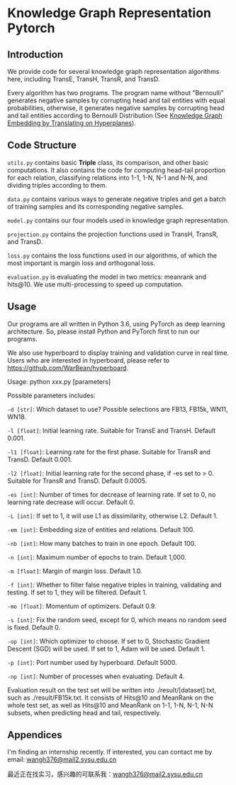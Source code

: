 # Knowledge Graph Representation Pytorch

## Introduction

We provide code for several knowledge graph representation algorithms here, including TransE, TransH, TransR, and TransD.

Every algorithm has two programs. The program name without "Bernoulli" generates negative samples by corrupting head and tail entities with equal probabilities, otherwise, it generates negative samples by corrupting head and tail entities according to Bernoulli Distribution (See [Knowledge Graph Embedding by Translating on Hyperplanes](https://www.aaai.org/ocs/index.php/AAAI/AAAI14/paper/view/8531/8546)).

## Code Structure

`utils.py` contains basic **Triple** class, its comparison, and other basic computations. It also contains the code for computing head-tail proportion for each relation, classifying relations into 1-1, 1-N, N-1 and N-N, and dividing triples according to them.

`data.py` contains various ways to generate negative triples and get a batch of training samples and its corresponding negative samples.

`model.py` contains our four models used in knowledge graph representation.

`projection.py` contains the projection functions used in TransH, TransR, and TransD.

`loss.py` contains the loss functions used in our algorithms, of which the most important is margin loss and orthogonal loss.

`evaluation.py` is evaluating the model in two metrics: meanrank and hits@10. We use multi-processing to speed up computation.

## Usage

Our programs are all written in Python 3.6, using PyTorch as deep learning architecture. So, please install Python and PyTorch first to run our programs.

We also use hyperboard to display training and validation curve in real time. Users who are interested in hyperboard, please refer to https://github.com/WarBean/hyperboard.

Usage:
python xxx.py [parameters]

Possible parameters includes:

`-d [str]`: Which dataset to use? Possible selections are FB13, FB15k, WN11, WN18.

`-l [float]`: Initial learning rate. Suitable for TransE and TransH. Default 0.001.

`-l1 [float]`: Learning rate for the first phase. Suitable for TransR and TransD. Default 0.001.

`-l2 [float]`: Initial learning rate for the second phase, if -es set to > 0. Suitable for TransR and TransD. Default 0.0005.

`-es [int]`: Number of times for decrease of learning rate. If set to 0, no learning rate decrease will occur. Default 0.

`-L [int]`: If set to 1, it will use L1 as dissimilarity, otherwise L2. Default 1.

`-em [int]`: Embedding size of entities and relations. Default 100.

`-nb [int]`: How many batches to train in one epoch. Default 100.

`-n [int]`: Maximum number of epochs to train. Default 1,000.

`-m [float]`: Margin of margin loss. Default 1.0.

`-f [int]`: Whether to filter false negative triples in training, validating and testing. If set to 1, they will be filtered. Default 1.

`-mo [float]`: Momentum of optimizers. Default 0.9.

`-s [int]`: Fix the random seed, except for 0, which means no random seed is fixed. Default 0.

`-op [int]`: Which optimizer to choose. If set to 0, Stochastic Gradient Descent (SGD) will be used. If set to 1, Adam will be used. Default 1.

`-p [int]`: Port number used by hyperboard. Default 5000.

`-np [int]`: Number of processes when evaluating. Default 4. 

Evaluation result on the test set will be written into ./result/[dataset].txt, such as ./result/FB15k.txt. It consists of Hits@10 and MeanRank on the whole test set, as well as Hits@10 and MeanRank on 1-1, 1-N, N-1, N-N subsets, when predicting head and tail, respectively.

## Appendices

I'm finding an internship recently. If interested, you can contact me by email: wangh376@mail2.sysu.edu.cn

最近正在找实习，感兴趣的可联系我：wangh376@mail2.sysu.edu.cn


